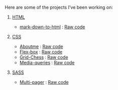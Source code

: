 
Here are some of the projects I've been working on:
1. [HTML](https://github.com/scenoxmans/learning-markup/tree/master/exercises/1.%20html)
      *    [mark-down-to-html](https://scenoxmans.github.io/learning-markup/exercises/1.%20html/1.%20markdown-to-html/index.html) : [Raw code](https://github.com/scenoxmans/learning-markup/blob/master/exercises/1.%20html/1.%20markdown-to-html/index.html)
2. [CSS](https://github.com/scenoxmans/learning-markup/tree/master/exercises/2.%20css)

      *    [Aboutme](https://scenoxmans.github.io/learning-markup/exercises/2.%20css/1.about-me/AboutMe.html) : [Raw code](https://github.com/scenoxmans/learning-markup/blob/master/exercises/2.%20css/1.about-me/AboutMe.html)
      *    [Flex-box](https://scenoxmans.github.io/learning-markup/exercises/2.%20css/2.flex-box/bombs.html) : [Raw code](https://github.com/scenoxmans/learning-markup/blob/master/exercises/2.%20css/2.flex-box/bombs.html)
      *    [Grid-Chess](https://scenoxmans.github.io/learning-markup/exercises/2.%20css/3.grid/grid-chess.html) : [Raw code](https://github.com/scenoxmans/learning-markup/blob/master/exercises/2.%20css/3.grid/grid-chess.html)
      *    [Media-queries](https://scenoxmans.github.io/learning-markup/exercises/2.%20css/4.media-queries/oursite.html) : [Raw code](https://github.com/scenoxmans/learning-markup/tree/master/exercises/2.%20css/4.media-queries)
3. [SASS](https://github.com/scenoxmans/learning-markup/tree/master/exercises/4.%20sass)
      *    [Multi-pager](https://scenoxmans.github.io/learning-markup/exercises/4.%20sass/multi-pager/index.html) : [Raw code](https://github.com/scenoxmans/learning-markup/blob/master/exercises/4.%20sass/multi-pager/index.html)

